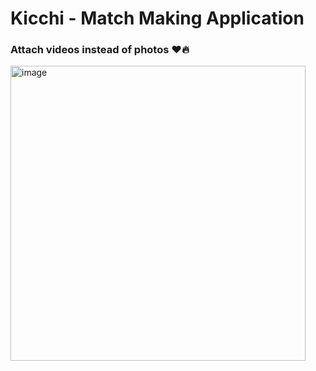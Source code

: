# Kicchi - Match Making Application
### Attach videos instead of photos ❤️🔥

<img width="472" alt="image" src="https://github.com/raysk4ever/kicchi/assets/33181670/eba1cddc-1c89-4f31-bf56-b2e8d1d4b795">

